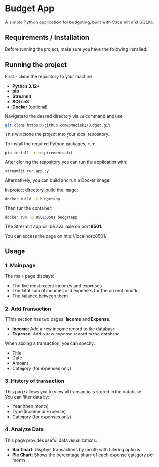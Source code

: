 # Budget App
A simple Python application for budgeting, built with Streamlit and SQLite.

## Requirements / Installation
Before running the project, make sure you have the following installed:

## Running the project
First - clone the repository to your machine:
- **Python 3.12+**
- **pip**
- **Streamlit**
- **SQLite3**
- **Docker** (optional)


Navigate to the desired directory via ```cd``` command and
use
```bash 
git clone https://github.com/pMaciek1/Budget.git
```
This will clone the project into your local repository.

To install the required Python packages, run:
```bash
pip install -r requirements.txt
```

After cloning the repository you can run the application with:
```bash
streamlit run app.py
```

Alternatively, you can build and run a Docker image:

In project directory, build the image: 
```bash
docker build -t budgetapp .
```
Then run the container: 
```bash
docker run -p 8501:8501 budgetapp
```
The Streamlit app will be available on port **8501**.

You can access the page on http://localhost:8501/


## Usage
### 1. Main page

The main page displays:
- The five most recent incomes and expenses
- The total sum of incomes and expenses for the current month
- The balance between them

### 2. Add Transaction

TThis section has two pages: **Income** and **Expense**.

- **Income**: Add a new income record to the database  
- **Expense**: Add a new expense record to the database

When adding a transaction, you can specify:
- Title
- Date
- Amount
- Category (for expenses only)

### 3. History of transaction

This page allows you to view all transactions stored in the database.  
You can filter data by:
- Year (then month)
- Type (Income or Expense)
- Category (for expenses only)

### 4. Analyze Data

This page provides useful data visualizations:
- **Bar Chart**: Displays transactions by month with filtering options
- **Pie Chart**: Shows the percentage share of each expense category per month